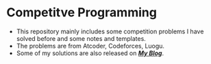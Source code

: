 # Competitve Programming
- This repository mainly includes some competition problems I have solved before and some notes and templates.
- The problems are from Atcoder, Codeforces, Luogu.
- Some of my solutions are also released on ***[My Blog](https://blog.csdn.net/djhws144?spm=1000.2115.3001.5343)***.
